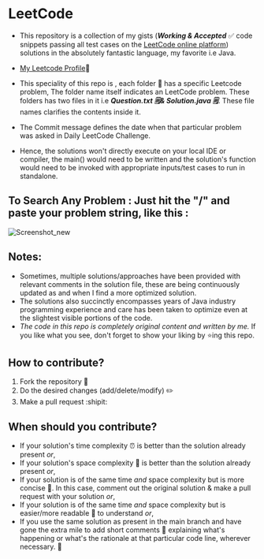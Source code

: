 # LeetCode
- This repository is a collection of my gists (***Working & Accepted*** :white_check_mark: code snippets passing all test cases on the 
[LeetCode online platform](https://leetcode.com/)) solutions in the absolutely fantastic 
language, my favorite i.e Java.
- [My Leetcode Profile](https://leetcode.com/ggsatya/)🔗
- This speciality of this repo is , each folder 📂 has a specific Leetcode problem, The folder name itself indicates an LeetCode problem.
These folders has two files in it i.e ***Question.txt 🗒️& Solution.java 🗒️***. These file names clarifies the contents inside it.
- The Commit message defines the date when that particular problem was asked in Daily LeetCode Challenge.

- Hence, the solutions won't directly execute on your local IDE or compiler, the main() would need to be written and the 
solution's function would need to be invoked with appropriate inputs/test cases to run in standalone.

## To Search Any Problem : Just hit the "/" and paste your problem string, like this :
![Screenshot_new](https://user-images.githubusercontent.com/111240668/222962761-cc6d1ccd-1547-4980-8607-f3ea1434a153.png)

## Notes:
- Sometimes, multiple solutions/approaches have been provided with relevant comments in the solution file, 
these are being continuously updated as and when I find a more optimized solution.
- The solutions also succinctly encompasses years of Java industry programming experience and care has been taken
to optimize even at the slightest visible portions of the code.
- *The code in this repo is completely original content and written by me.* If you like what you see, don't forget to show your liking by :star:ing this repo.

## How to contribute?
1. Fork the repository :fork_and_knife:
2. Do the desired changes (add/delete/modify) :pencil2:
3. Make a pull request :shipit:

## When should you contribute?
- If your solution's time complexity :alarm_clock: is better than the solution already present *or*,
- If your solution's space complexity :floppy_disk: is better than the solution already present *or*,
- If your solution is of the same time *and* space complexity but is more concise :page_with_curl:. 
In this case, comment out the original solution & make a pull request with your solution *or*,
- If your solution is of the same time *and* space complexity but is easier/more readable :page_facing_up: to understand *or*,
- If you use the same solution as present in the main branch and have gone the extra mile to add short comments :memo: 
explaining what's happening or what's the rationale at that particular code line, wherever necessary. :pray:

